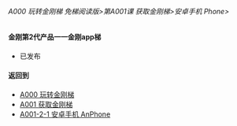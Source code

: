 ###### A000 玩转金刚梯 免梯阅读版>第A001课 获取金刚梯>安卓手机 Phone>

#### 金刚第2代产品一一金刚app梯

- 已发布

#### 返回到
- [A000 玩转金刚梯](https://github.com/a2zitpro/web/blob/master/LadderFree/main.md)
- [A001 获取金刚梯](https://github.com/a2zitpro/web/blob/master/LadderFree/LadderGet/LadderGet.md)
- [A001-2-1 安卓手机 AnPhone](https://github.com/a2zitpro/web/blob/master/LadderFree/LadderGet/Android/Phone/Phone.md)



